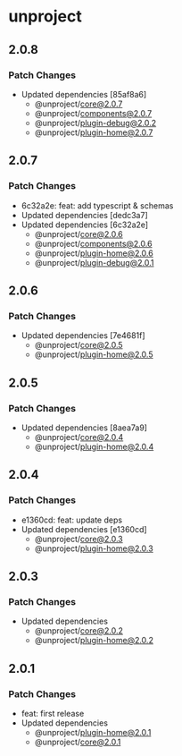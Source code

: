 # unproject

## 2.0.8

### Patch Changes

- Updated dependencies [85af8a6]
  - @unproject/core@2.0.7
  - @unproject/components@2.0.7
  - @unproject/plugin-debug@2.0.2
  - @unproject/plugin-home@2.0.7

## 2.0.7

### Patch Changes

- 6c32a2e: feat: add typescript & schemas
- Updated dependencies [dedc3a7]
- Updated dependencies [6c32a2e]
  - @unproject/core@2.0.6
  - @unproject/components@2.0.6
  - @unproject/plugin-home@2.0.6
  - @unproject/plugin-debug@2.0.1

## 2.0.6

### Patch Changes

- Updated dependencies [7e4681f]
  - @unproject/core@2.0.5
  - @unproject/plugin-home@2.0.5

## 2.0.5

### Patch Changes

- Updated dependencies [8aea7a9]
  - @unproject/core@2.0.4
  - @unproject/plugin-home@2.0.4

## 2.0.4

### Patch Changes

- e1360cd: feat: update deps
- Updated dependencies [e1360cd]
  - @unproject/core@2.0.3
  - @unproject/plugin-home@2.0.3

## 2.0.3

### Patch Changes

- Updated dependencies
  - @unproject/core@2.0.2
  - @unproject/plugin-home@2.0.2

## 2.0.1

### Patch Changes

- feat: first release
- Updated dependencies
  - @unproject/plugin-home@2.0.1
  - @unproject/core@2.0.1
